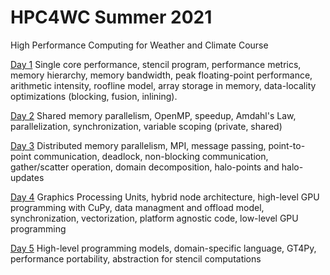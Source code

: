 # HPC4WC Summer 2021

High Performance Computing for Weather and Climate Course

[Day 1](https://github.com/ofuhrer/HPC4WC/tree/master/day1) Single core performance, stencil program, performance metrics, memory hierarchy, memory bandwidth, peak floating-point performance, arithmetic intensity, roofline model, array storage in memory, data-locality optimizations (blocking, fusion, inlining).

[Day 2](https://github.com/ofuhrer/HPC4WC/tree/master/day2) Shared memory parallelism, OpenMP, speedup, Amdahl's Law, parallelization, synchronization, variable scoping (private, shared)

[Day 3](https://github.com/ofuhrer/HPC4WC/tree/master/day3) Distributed memory parallelism, MPI, message passing, point-to-point communication, deadlock, non-blocking communication, gather/scatter operation, domain decomposition, halo-points and halo-updates

[Day 4](https://github.com/ofuhrer/HPC4WC/tree/master/day4) Graphics Processing Units, hybrid node architecture, high-level GPU programming with CuPy, data managment and offload model, synchronization, vectorization, platform agnostic code, low-level GPU programming

[Day 5](https://github.com/ofuhrer/HPC4WC/tree/master/day5) High-level programming models, domain-specific language, GT4Py, performance portability, abstraction for stencil computations


